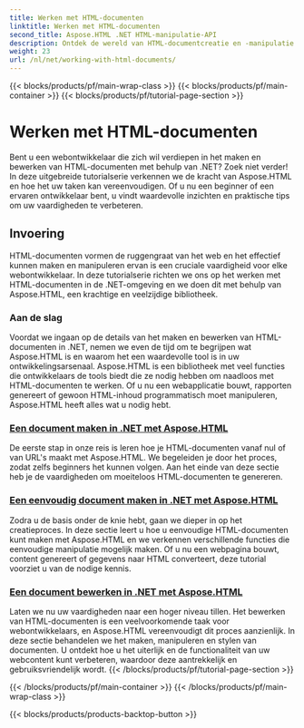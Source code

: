 ```yaml
---
title: Werken met HTML-documenten
linktitle: Werken met HTML-documenten
second_title: Aspose.HTML .NET HTML-manipulatie-API
description: Ontdek de wereld van HTML-documentcreatie en -manipulatie in .NET met Aspose.HTML. Van het maken van eenvoudige documenten tot diepgaande bewerking.
weight: 23
url: /nl/net/working-with-html-documents/
---
```


{{< blocks/products/pf/main-wrap-class >}}
{{< blocks/products/pf/main-container >}}
{{< blocks/products/pf/tutorial-page-section >}}

# Werken met HTML-documenten


Bent u een webontwikkelaar die zich wil verdiepen in het maken en bewerken van HTML-documenten met behulp van .NET? Zoek niet verder! In deze uitgebreide tutorialserie verkennen we de kracht van Aspose.HTML en hoe het uw taken kan vereenvoudigen. Of u nu een beginner of een ervaren ontwikkelaar bent, u vindt waardevolle inzichten en praktische tips om uw vaardigheden te verbeteren.

## Invoering

HTML-documenten vormen de ruggengraat van het web en het effectief kunnen maken en manipuleren ervan is een cruciale vaardigheid voor elke webontwikkelaar. In deze tutorialserie richten we ons op het werken met HTML-documenten in de .NET-omgeving en we doen dit met behulp van Aspose.HTML, een krachtige en veelzijdige bibliotheek.

### Aan de slag

Voordat we ingaan op de details van het maken en bewerken van HTML-documenten in .NET, nemen we even de tijd om te begrijpen wat Aspose.HTML is en waarom het een waardevolle tool is in uw ontwikkelingsarsenaal. Aspose.HTML is een bibliotheek met veel functies die ontwikkelaars de tools biedt die ze nodig hebben om naadloos met HTML-documenten te werken. Of u nu een webapplicatie bouwt, rapporten genereert of gewoon HTML-inhoud programmatisch moet manipuleren, Aspose.HTML heeft alles wat u nodig hebt.

### [Een document maken in .NET met Aspose.HTML](./creating-a-document/)

De eerste stap in onze reis is leren hoe je HTML-documenten vanaf nul of van URL's maakt met Aspose.HTML. We begeleiden je door het proces, zodat zelfs beginners het kunnen volgen. Aan het einde van deze sectie heb je de vaardigheden om moeiteloos HTML-documenten te genereren.

### [Een eenvoudig document maken in .NET met Aspose.HTML](./creating-a-simple-document/)

Zodra u de basis onder de knie hebt, gaan we dieper in op het creatieproces. In deze sectie leert u hoe u eenvoudige HTML-documenten kunt maken met Aspose.HTML en we verkennen verschillende functies die eenvoudige manipulatie mogelijk maken. Of u nu een webpagina bouwt, content genereert of gegevens naar HTML converteert, deze tutorial voorziet u van de nodige kennis.

### [Een document bewerken in .NET met Aspose.HTML](./editing-a-document/)

Laten we nu uw vaardigheden naar een hoger niveau tillen. Het bewerken van HTML-documenten is een veelvoorkomende taak voor webontwikkelaars, en Aspose.HTML vereenvoudigt dit proces aanzienlijk. In deze sectie behandelen we het maken, manipuleren en stylen van documenten. U ontdekt hoe u het uiterlijk en de functionaliteit van uw webcontent kunt verbeteren, waardoor deze aantrekkelijk en gebruiksvriendelijk wordt.
{{< /blocks/products/pf/tutorial-page-section >}}

{{< /blocks/products/pf/main-container >}}
{{< /blocks/products/pf/main-wrap-class >}}

{{< blocks/products/products-backtop-button >}}
